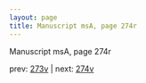 ```yaml
---
layout: page
title: Manuscript msA, page 274r
---
```


Manuscript msA, page 274r

prev:  [273v](../273v) | next:  [274v](../274v)